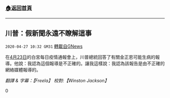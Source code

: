 ###  [:house:返回首頁](https://github.com/ourhimalayas/txt)
---

## 川普：假新聞永遠不瞭解這事
`2020-04-27 10:32 GM31` [轉載自GNews](https://gnews.org/zh-hant/186836/)

在[4月23日](https://www.youtube.com/watch?v=PsQnfpfIa_o)的白宮每日疫情通報會上，川普總統回答了有關金正恩可能生病的報導。他說：我認為這個報導是不正確的。讓我這樣說：我認為該報告是由不正確的網絡媒體報導的。

*翻譯 & 字幕：【Freela】 校對:【Winston Jackson】*

0
